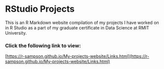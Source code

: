 # RStudio Projects

This is an R Markdown website compilation of my projects I have worked on in R Studio as a part of my graduate certificate in Data Science at RMIT University.

### Click the following link to view:
[https://r-sampson.github.io/My-projects-website/Links.html](https://r-sampson.github.io/My-projects-website/Links.html)




